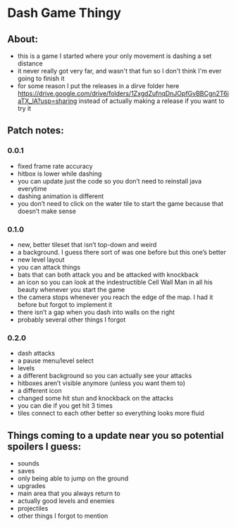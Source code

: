 # Dash Game Thingy



## About:

- this is a game I started where your only movement is dashing a set distance
- it never really got very far, and wasn't that fun so I don't think I'm ever going to finish it
- for some reason I put the releases in a dirve folder here https://drive.google.com/drive/folders/1ZxgdZufnqDnJOpfGvBBCgn2T6iaTX_lA?usp=sharing instead of actually making a release if you want to try it


## Patch notes:

### 0.0.1
- fixed frame rate accuracy 
- hitbox is lower while dashing
- you can update just the code so you don’t need to reinstall java everytime
- dashing animation is different
- you don’t need to click on the water tile to start the game because that doesn’t make sense 

### 0.1.0
- new, better tileset that isn’t top-down and weird
- a background. I guess there sort of was one before but this one’s better
- new level layout
- you can attack things 
- bats that can both attack you and be attacked with knockback
- an icon so you can look at the indestructible Cell Wall Man in all his beauty whenever you start the game
- the camera stops whenever you reach the edge of the map. I had it before but forgot to implement it
- there isn’t a gap when you dash into walls on the right
- probably several other things I forgot


### 0.2.0
- dash attacks
- a pause menu/level select
- levels
- a different background so you can actually see your attacks
- hitboxes aren’t visible anymore (unless you want them to)
- a different icon
- changed some hit stun and knockback on the attacks
- you can die if you get hit 3 times
- tiles connect to each other better so everything looks more fluid


## Things coming to a update near you so potential spoilers I guess:
- sounds
- saves
- only being able to jump on the ground
- upgrades
- main area that you always return to
- actually good levels and enemies
- projectiles
- other things I forgot to mention
